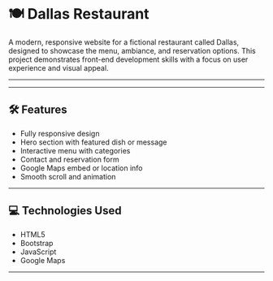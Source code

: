 # 🍽 Dallas Restaurant

A modern, responsive website for a fictional restaurant called Dallas, designed to showcase the menu, ambiance, and reservation options. This project demonstrates front-end development skills with a focus on user experience and visual appeal.

---

---

## 🛠 Features

- Fully responsive design
- Hero section with featured dish or message
- Interactive menu with categories
- Contact and reservation form
- Google Maps embed or location info
- Smooth scroll and animation

---

## 💻 Technologies Used

- HTML5
- Bootstrap
- JavaScript
- Google Maps

---
